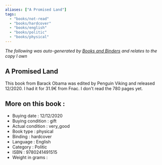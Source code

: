 ```yaml
---
aliases: ["A Promised Land"] 
tags: 
  - "books/not-read" 
  - "books/hardcover" 
  - "books/english"
  - "books/politic"
  - "books/physical"
---
```


_The following was auto-generated by [Books and Binders](Books%20and%20Binders.md) and relates to the copy I own_
## A Promised Land
This book from Barack Obama was edited by Penguin Viking and released 12/2020. I had it for 31.9€ from Fnac. I don't read the 780 pages yet.

## More on this book :
- Buying date : 12/12/2020
- Buying condition : gift
- Actual condition : very_good
- Book type : physical
- Binding : hardcover
- Language : English
- Category : Politic
- ISBN : 9780241491515
- Weight in grams : 
